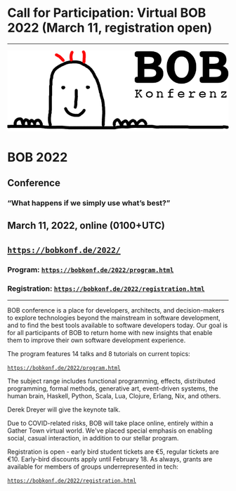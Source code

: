 ---
---

<head><meta charset="utf-8"></head>

# Call for Participation: Virtual BOB 2022 (March 11, registration open)

<hr/>

![BOB Logo](/images/bob_head.png)

# BOB 2022

## Conference

### “What happens if we simply use what’s best?”

## March 11, 2022, online (0100+UTC)

## [`https://bobkonf.de/2022/`](https://bobkonf.de/2022/)

### Program: [`https://bobkonf.de/2022/program.html`](https://bobkonf.de/2022/program.html)

### Registration: [`https://bobkonf.de/2022/registration.html`](https://bobkonf.de/2022/registration.html)

<hr/>

BOB conference is a place for developers, architects, and decision-makers
to explore technologies beyond the mainstream in software development,
and to find the best tools available to software developers today. Our
goal is for all participants of BOB to return home with new insights
that enable them to improve their own software development
experience.

The program features 14 talks and 8 tutorials on current topics:

[`https://bobkonf.de/2022/program.html`](https://bobkonf.de/2022/program.html)

The subject range includes functional programming, effects,
distributed programming, formal methods, generative art, event-driven
systems, the human brain, Haskell, Python, Scala, Lua, Clojure,
Erlang, Nix, and others.

Derek Dreyer will give the keynote talk.

Due to COVID-related risks, BOB will take place online, entirely
within a Gather Town virtual world.  We've placed special emphasis on
enabling social, casual interaction, in addition to our stellar
program.

Registration is open - early bird  student tickets are €5, regular
tickets are €10.  Early-bird discounts apply until February 18.  As
always, grants are available for members of groups underrepresented in
tech:

[`https://bobkonf.de/2022/registration.html`](https://bobkonf.de/2022/registration.html)

